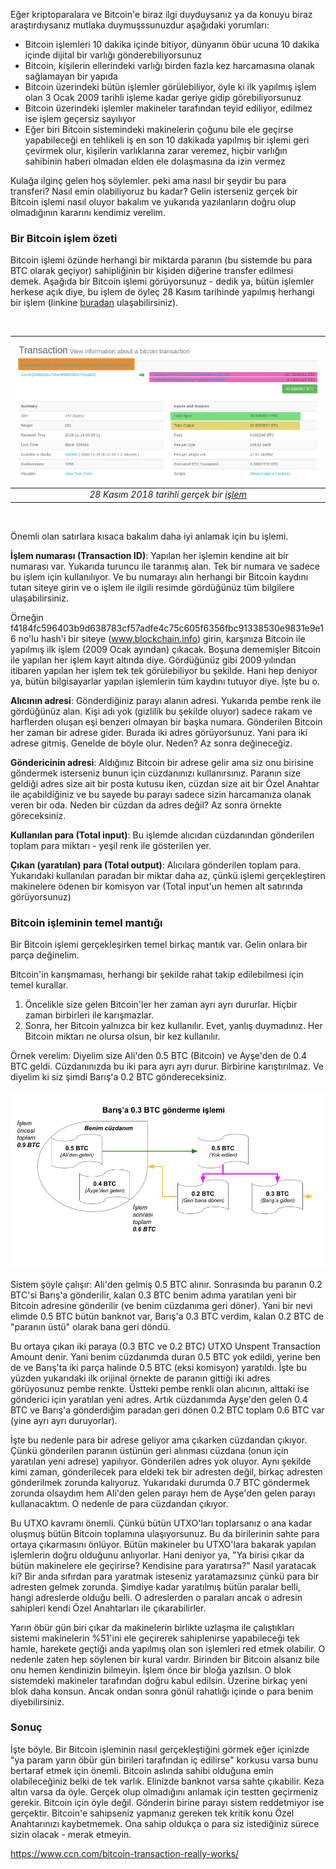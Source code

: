 

Eğer kriptoparalara ve Bitcoin'e biraz ilgi duyduysanız ya da konuyu biraz araştırdıysanız mutlaka duymuşssunuzdur aşağıdaki yorumları:

- Bitcoin işlemleri 10 dakika içinde bitiyor, dünyanın öbür ucuna 10 dakika içinde dijital bir varlığı gönderebiliyorsunuz
- Bitcoin, kişilerin ellerindeki varlığı birden fazla kez harcamasına olanak sağlamayan bir yapıda
- Bitcoin üzerindeki bütün işlemler görülebiliyor, öyle ki ilk yapılmış işlem olan 3 Ocak 2009 tarihli işleme kadar geriye gidip görebiliyorsunuz
- Bitcoin üzerindeki işlemler makineler tarafından teyid ediliyor, edilmez ise işlem geçersiz sayılıyor
- Eğer biri Bitcoin sistemindeki makinelerin çoğunu bile ele geçirse yapabileceği en tehlikeli iş en son 10 dakikada yapılmış bir işlemi geri çevirmek olur, kişilerin varlıklarına zarar veremez, hiçbir varlığın sahibinin haberi olmadan elden ele dolaşmasına da izin vermez

Kulağa ilginç gelen hoş söylemler. peki ama nasıl bir şeydir bu para transferi? Nasıl emin olabiliyoruz bu kadar? Gelin isterseniz gerçek bir Bitcoin işlemi nasıl oluyor bakalım ve yukarıda yazılanların doğru olup olmadığının kararını kendimiz verelim. 

### Bir Bitcoin işlem özeti

Bitcoin işlemi özünde herhangi bir miktarda paranın (bu sistemde bu para BTC olarak geçiyor) sahipliğinin bir kişiden diğerine transfer edilmesi demek. Aşağıda bir Bitcoin işlemi görüyorsunuz - dedik ya, bütün işlemler herkese açık diye, bu işlem de öyleç 28 Kasım tarihinde yapılmış herhangi bir işlem (linkine [buradan](https://www.blockchain.com/btc/tx/f1cd43bc5be1309c8e76d4584a8f6dfbfca37399588416042f8a85603c5f4995) ulaşabilirsiniz). 


&nbsp;

| ![transaction-sample-640-b.png](/assets/transaction-sample-640-b.png) | 
|:--:| 
| *28 Kasım 2018 tarihli gerçek bir [işlem](https://www.blockchain.com/btc/tx/f1cd43bc5be1309c8e76d4584a8f6dfbfca37399588416042f8a85603c5f4995)* |

&nbsp;

Önemli olan satırlara kısaca bakalım daha iyi anlamak için bu işlemi. 

**İşlem numarası (Transaction ID)**: Yapılan her işlemin kendine ait bir numarası var. Yukarıda turuncu ile taranmış alan. Tek bir numara ve sadece bu işlem için kullanılıyor. Ve bu numarayı alın herhangi bir Bitcoin kaydını tutan siteye girin ve o işlem ile ilgili resimde gördüğünüz tüm bilgilere ulaşabilirsiniz. 

Örneğin f4184fc596403b9d638783cf57adfe4c75c605f6356fbc91338530e9831e9e16 no'lu hash'i bir siteye (www.blockchain.info) girin, karşınıza Bitcoin ile yapılmış ilk işlem (2009 Ocak ayından) çıkacak. Boşuna dememişler Bitcoin ile yapılan her işlem kayıt altında diye. Gördüğünüz gibi 2009 yılından itibaren yapılan her işlem tek tek görülebiliyor bu şekilde. Hani hep deniyor ya, bütün bilgisayarlar yapılan işlemlerin tüm kaydını tutuyor diye. İşte bu o. 

**Alıcının adresi**: Gönderdiğiniz parayı alanın adresi. Yukarıda pembe renk ile gördüğünüz alan. Kişi adı yok (gizlilik bu şekilde oluyor) sadece rakam ve harflerden oluşan eşi benzeri olmayan bir başka numara. Gönderilen Bitcoin her zaman bir adrese gider. Burada iki adres görüyorsunuz. Yani para iki adrese gitmiş. Genelde de böyle olur. Neden? Az sonra değineceğiz. 

**Göndericinin adresi**: Aldığınız Bitcoin bir adrese gelir ama siz onu birisine göndermek isterseniz bunun için cüzdanınızı kullanırsınız. Paranın size geldiği adres size ait bir posta kutusu iken, cüzdan size ait bir Özel Anahtar ile açabildiğiniz ve bu sayede bu parayı sadece sizin harcamanıza olanak veren bir oda. Neden bir cüzdan da adres değil? Az sonra örnekte göreceksiniz.  

**Kullanılan para (Total input)**: Bu işlemde alıcıdan cüzdanından gönderilen toplam para miktarı - yeşil renk ile gösterilen yer. 

**Çıkan (yaratılan) para (Total output)**: Alıcılara gönderilen toplam para. Yukarıdaki kullanılan paradan bir miktar daha az, çünkü işlemi gerçekleştiren makinelere ödenen bir komisyon var (Total input'un hemen alt satırında görüyorsunuz) 

### Bitcoin işleminin temel mantığı

Bir Bitcoin işlemi gerçekleşirken temel birkaç mantık var. Gelin onlara bir parça değinelim. 

Bitcoin'in karışmaması, herhangi bir şekilde rahat takip edilebilmesi için temel kurallar. 
1. Öncelikle size gelen Bitcoin'ler her zaman ayrı ayrı dururlar. Hiçbir zaman birbirleri ile karışmazlar. 
2. Sonra, her Bitcoin yalnızca bir kez kullanılır. Evet, yanlış duymadınız. Her Bitcoin miktarı ne olursa olsun, bir kez kullanılır. 

Örnek verelim: Diyelim size Ali'den 0.5 BTC (Bitcoin) ve Ayşe'den de 0.4 BTC geldi. Cüzdanınızda bu iki para ayrı ayrı durur. Birbirine karıştırılmaz.  Ve diyelim ki siz şimdi Barış'a 0.2 BTC göndereceksiniz. 

![Bitcoin-transaction-example-b.png](/assets/Bitcoin-transaction-example-b.png) 

Sistem şöyle çalışır: Ali'den gelmiş 0.5 BTC alınır. Sonrasında bu paranın 0.2 BTC'si Barış'a gönderilir, kalan 0.3 BTC benim adıma yaratılan yeni bir Bitcoin adresine gönderilir (ve benim cüzdanıma geri döner). Yani bir nevi elimde 0.5 BTC bütün banknot var, Barış'a 0.3 BTC verdim, kalan 0.2 BTC de "paranın üstü" olarak bana geri döndü. 

Bu ortaya çıkan iki paraya (0.3 BTC ve 0.2 BTC) UTXO Unspent Transaction Amount denir. Yani benim cüzdanımda duran 0.5 BTC yok edildi, yerine ben de ve Barış'ta iki parça halinde 0.5 BTC (eksi komisyon) yaratıldı. İşte bu yüzden yukarıdaki ilk orijinal örnekte de paranın gittiği iki adres görüyosunuz pembe renkte. Üstteki pembe renkli olan alıcının, alttaki ise gönderici için yaratılan yeni adres. Artık cüzdanımda Ayşe'den gelen 0.4 BTC ve Barış'a gönderdiğim paradan geri dönen 0.2 BTC toplam 0.6 BTC var (yine ayrı ayrı duruyorlar). 

İşte bu nedenle para bir adrese geliyor ama çıkarken cüzdandan çıkıyor. Çünkü gönderilen paranın üstünün geri alınması cüzdana (onun için yaratılan yeni adrese) yapılıyor. Gönderilen adres yok oluyor. Aynı şekilde kimi zaman, gönderilecek para eldeki tek bir adresten değil, birkaç adresten gönderilmek zorunda kalıyoruz. Yukarıdaki durumda 0.7 BTC göndermek zorunda olsaydım hem Ali'den gelen parayı hem de Ayşe'den gelen parayı kullanacaktım. O nedenle de para cüzdandan çıkıyor. 

Bu UTXO kavramı önemli. Çünkü bütün UTXO'ları toplarsanız o ana kadar oluşmuş bütün Bitcoin toplamına ulaşıyorsunuz. Bu da birilerinin sahte para ortaya çıkarmasını önlüyor. Bütün makineler bu UTXO'lara bakarak yapılan işlemlerin doğru olduğunu anlıyorlar. Hani deniyor ya, "Ya birisi çıkar da bütün makinelere ele geçirirse? Kendisine para yaratırsa?" Nasıl yaratacak ki? Bir anda sıfırdan para yaratmak isteseniz yaratamazsınız çünkü para bir adresten gelmek zorunda. Şimdiye kadar yaratılmış bütün paralar belli, hangi adreslerde olduğu belli. O adreslerden o paraları ancak o adresin sahipleri kendi Özel Anahtarları ile çıkarabilirler. 

Yarın öbür gün biri çıkar da makinelerin birlikte uzlaşma ile çalıştıkları sistemi makinelerin %51'ini ele geçirerek sahiplenirse yapabileceği tek hamle, harekete geçtiği anda yapılmış olan son işlemleri red etmek olabilir. O nedenle zaten hep söylenen bir kural vardır. Birinden bir Bitcoin alsanız bile onu hemen kendinizin bilmeyin. İşlem önce bir bloğa yazılsın. O blok sistemdeki makineler tarafından doğru kabul edilsin. Üzerine birkaç yeni blok daha konsun. Ancak ondan sonra gönül rahatlığı içinde o para benim diyebilirsiniz. 

### Sonuç

İşte böyle. Bir Bitcoin işleminin nasıl gerçekleştiğini görmek eğer içinizde "ya param yarın öbür gün birileri tarafından iç edilirse" korkusu varsa bunu bertaraf etmek için önemli. Bitcoin aslında sahibi olduğuna emin olabileceğiniz belki de tek varlık. Elinizde banknot varsa sahte çıkabilir. Keza altın varsa da öyle. Gerçek olup olmadığını anlamak için testten geçirmeniz gerekir. Bitcoin için öyle değil. Gönderin birine parayı sistem reddetmiyor ise gerçektir. Bitcoin'e sahipseniz yapmanız gereken tek kritik konu Özel Anahtarınızı kaybetmemek. Ona sahip oldukça o para siz istediğiniz sürece sizin olacak - merak etmeyin. 









https://www.ccn.com/bitcoin-transaction-really-works/
